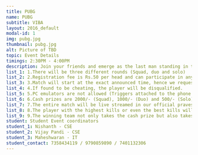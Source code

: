 ```yaml
---
title: PUBG
name: PUBG
subtitle: VIBA
layout: 2016_default
modal-id: 1
img: pubg.jpg
thumbnail: pubg.jpg
alt: Picture of TBD
topic: Event Details
timings: 2:30PM - 4:00PM
description: Join your friends and emerge as the last man standing in the infamous competitive survival shooter game,PlayerUnknown's Battlegrounds.                                                                                  
list_1: 1.There will be three different rounds (Squad, duo and solo)
list_2: 2.Registration fee is Rs.50 per head and can participate in any of the game mode (squad, duo or solo).           
list_3: 3.Match will start at the exact announced time, hence we request you to settle down quickly.                                
list_4: 4.If found to be cheating, the player will be disqualified.
list_5: 5.PC emulators are not allowed (Triggers attached to the phone are strictly restricted).
list_6: 6.Cash prizes are 2000/- (Squad), 1000/- (Duo) and 500/- (Solo).                          
list_7: 7.The entire match will be live streamed in our official pravesha 2018 Facebook page. The link will be provided so you share it among your friends.                                                             
list_8: 8.The player with the highest kills or even the best kills will be edited and posted in our Facebook aswell as Instagram page.
list_9: 9.The winning team not only takes the cash prize but also takes away exciting prizes, so stay tuned to that.                                      
student: Student Event coordinators
student_1: Nishanth - CSE
student_2: Vijay Pandi - CSE
student_3: Maheshwaran - IT       
student_contact: 7358434119 / 9790859890 / 7401132306
---
```


